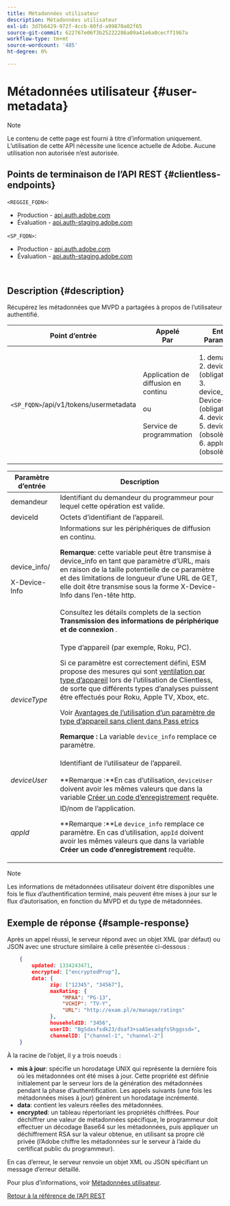```yaml
---
title: Métadonnées utilisateur
description: Métadonnées utilisateur
exl-id: 3d7b6429-972f-4ccb-80fd-a99870a02f65
source-git-commit: 622767e06f3b25222286a09a41e6a0cecff1967a
workflow-type: tm+mt
source-wordcount: '485'
ht-degree: 0%

---
```


# Métadonnées utilisateur {#user-metadata}

>[!NOTE]
>
>Le contenu de cette page est fourni à titre d’information uniquement. L’utilisation de cette API nécessite une licence actuelle de Adobe. Aucune utilisation non autorisée n’est autorisée.

## Points de terminaison de l’API REST {#clientless-endpoints}

`<REGGIE_FQDN>`:

* Production - [api.auth.adobe.com](http://api.auth.adobe.com/)
* Évaluation - [api.auth-staging.adobe.com](http://api.auth-staging.adobe.com/)

`<SP_FQDN>`:

* Production - [api.auth.adobe.com](http://api.auth.adobe.com/)
* Évaluation - [api.auth-staging.adobe.com](http://api.auth-staging.adobe.com/)

</br>

## Description {#description}

Récupérez les métadonnées que MVPD a partagées à propos de l’utilisateur authentifié.


| Point d’entrée | Appelé  </br>Par | Entrée   </br>Paramètres | HTTP  </br>Méthode | Réponse | HTTP  </br>Réponse |
| --- | --- | --- | --- | --- | --- |
| `<SP_FQDN>`/api/v1/tokens/usermetadata | Application de diffusion en continu</br></br>ou</br></br>Service de programmation | 1. demandeur</br>2.  deviceId (obligatoire)</br>3.  device_info/X-Device-Info (obligatoire)</br>4.  deviceType</br>5.  deviceUser (obsolète)</br>6.  appId (obsolète) | GET | XML ou JSON contenant des métadonnées utilisateur ou des détails d’erreur en cas d’échec. | 200 - Succès<p>404 - Aucune métadonnée trouvée<p>412 - Jeton AuthN non valide (par exemple, jeton expiré) |


| Paramètre d’entrée | Description |
| --- | --- |
| demandeur | Identifiant du demandeur du programmeur pour lequel cette opération est valide. |
| deviceId | Octets d’identifiant de l’appareil. |
| device_info/<p>X-Device-Info | Informations sur les périphériques de diffusion en continu.<p>**Remarque**: cette variable peut être transmise à device_info en tant que paramètre d’URL, mais en raison de la taille potentielle de ce paramètre et des limitations de longueur d’une URL de GET, elle doit être transmise sous la forme X-Device-Info dans l’en-tête http. </br></br>Consultez les détails complets de la section **Transmission des informations de périphérique et de connexion** <!--http://tve.helpdocsonline.com/passing-device-information-->. |
| _deviceType_ | Type d’appareil (par exemple, Roku, PC).<p>Si ce paramètre est correctement défini, ESM propose des mesures qui sont [ventilation par type d’appareil](/help/authentication/entitlement-service-monitoring-overview.md#progr-filter-metrics) lors de l’utilisation de Clientless, de sorte que différents types d’analyses puissent être effectués pour Roku, Apple TV, Xbox, etc.<p>Voir [Avantages de l’utilisation d’un paramètre de type d’appareil sans client dans Pass etrics](/help/authentication/benefits-of-using-the-clientless-devicetype-parameter-in-pass-metrics.md)<p>**Remarque :** La variable `device_info` remplace ce paramètre. |
| _deviceUser_ | Identifiant de l’utilisateur de l’appareil.</br></br>**Remarque :**En cas d’utilisation, `deviceUser` doivent avoir les mêmes valeurs que dans la variable [Créer un code d’enregistrement](/help/authentication/registration-code-request.md) requête. |
| _appId_ | ID/nom de l’application. <p>**Remarque :**Le `device_info` remplace ce paramètre. En cas d’utilisation, `appId` doivent avoir les mêmes valeurs que dans la variable **Créer un code d’enregistrement** requête. |

>[!NOTE]
> 
>Les informations de métadonnées utilisateur doivent être disponibles une fois le flux d’authentification terminé, mais peuvent être mises à jour sur le flux d’autorisation, en fonction du MVPD et du type de métadonnées.




## Exemple de réponse {#sample-response}

Après un appel réussi, le serveur répond avec un objet XML (par défaut) ou JSON avec une structure similaire à celle présentée ci-dessous :

```JSON
    {
        updated: 1334243471,
        encrypted: ["encryptedProp"],
        data: {
              zip: ["12345", "34567"],
              maxRating: { 
                  "MPAA": "PG-13",
                  "VCHIP": "TV-Y", 
                  "URL": "http://exam.pl/e/manage/ratings"
              },
              householdID: "3456",
              userID: "BgSdasfsdk23/dsaf3+saASesadgfsShggssd=",
              channelID: ["channel-1", "channel-2"]
    }
```

À la racine de l’objet, il y a trois noeuds :

* **mis à jour**: spécifie un horodatage UNIX qui représente la dernière fois où les métadonnées ont été mises à jour. Cette propriété est définie initialement par le serveur lors de la génération des métadonnées pendant la phase d’authentification. Les appels suivants (une fois les métadonnées mises à jour) génèrent un horodatage incrémenté.
* **data**: contient les valeurs réelles des métadonnées.
* **encrypted**: un tableau répertoriant les propriétés chiffrées. Pour déchiffrer une valeur de métadonnées spécifique, le programmeur doit effectuer un décodage Base64 sur les métadonnées, puis appliquer un déchiffrement RSA sur la valeur obtenue, en utilisant sa propre clé privée (l’Adobe chiffre les métadonnées sur le serveur à l’aide du certificat public du programmeur).

En cas d’erreur, le serveur renvoie un objet XML ou JSON spécifiant un message d’erreur détaillé.

Pour plus d’informations, voir [Métadonnées utilisateur](/help/authentication/user-metadata-feature.md).

[Retour à la référence de l’API REST](/help/authentication/rest-api-reference.md)
